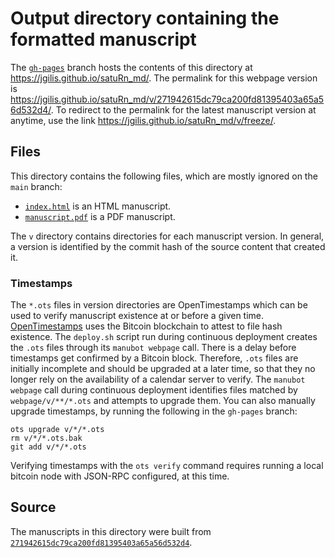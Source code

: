 # Output directory containing the formatted manuscript

The [`gh-pages`](https://github.com/jgilis/satuRn_md/tree/gh-pages) branch hosts the contents of this directory at <https://jgilis.github.io/satuRn_md/>.
The permalink for this webpage version is <https://jgilis.github.io/satuRn_md/v/271942615dc79ca200fd81395403a65a56d532d4/>.
To redirect to the permalink for the latest manuscript version at anytime, use the link <https://jgilis.github.io/satuRn_md/v/freeze/>.

## Files

This directory contains the following files, which are mostly ignored on the `main` branch:

+ [`index.html`](index.html) is an HTML manuscript.
+ [`manuscript.pdf`](manuscript.pdf) is a PDF manuscript.

The `v` directory contains directories for each manuscript version.
In general, a version is identified by the commit hash of the source content that created it.

### Timestamps

The `*.ots` files in version directories are OpenTimestamps which can be used to verify manuscript existence at or before a given time.
[OpenTimestamps](https://opentimestamps.org/) uses the Bitcoin blockchain to attest to file hash existence.
The `deploy.sh` script run during continuous deployment creates the `.ots` files through its `manubot webpage` call.
There is a delay before timestamps get confirmed by a Bitcoin block.
Therefore, `.ots` files are initially incomplete and should be upgraded at a later time, so that they no longer rely on the availability of a calendar server to verify.
The `manubot webpage` call during continuous deployment identifies files matched by `webpage/v/**/*.ots` and attempts to upgrade them.
You can also manually upgrade timestamps, by running the following in the `gh-pages` branch:

```shell
ots upgrade v/*/*.ots
rm v/*/*.ots.bak
git add v/*/*.ots
```

Verifying timestamps with the `ots verify` command requires running a local bitcoin node with JSON-RPC configured, at this time.

## Source

The manuscripts in this directory were built from
[`271942615dc79ca200fd81395403a65a56d532d4`](https://github.com/jgilis/satuRn_md/commit/271942615dc79ca200fd81395403a65a56d532d4).
